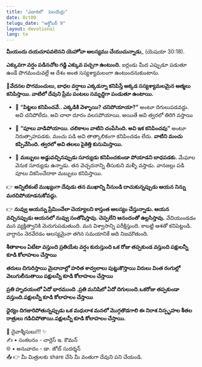 ```yaml
---
title: "ఎడారిలో  సెలయేర్లు"
date: Oct09
telugu_date: "అక్టోబర్ 9"
layout: devotional
lang: te
---
```


**మీయందు దయచూపవలెనని యెహోవా ఆలస్యము చేయుచున్నాడు**_ (యెషయా 30:18). 

**ఎక్కువగా వర్షం పడినచోట గడ్డి ఎక్కువ పచ్చగా ఉంటుంది.** ఐర్లండు మీద ఎప్పుడూ పడుతూ ఉండే పొగమంచువల్లే ఆ దేశం అంత సస్యశ్యామలంగా ఉంటుందనుకుంటాను. 

**📖వేదనల పొగమంచులు, బాధల వర్షాలు ఎక్కడన్నా కనిపిస్తే అక్కడ సస్యశ్యామలమైన ఆత్మలు కనిపిస్తాయి. వాటిలో దేవుని ప్రేమ పంటలు సమృద్ధిగా పండుతూ ఉంటాయి.**

- 🔹 **“పిట్టలు కనిపించవే.. ఎక్కడికి వెళ్ళాయి? చనిపోయాయా?”** అంటూ దిగులుపడవద్దు. అవి చనిపోలేదు. అవి చాలా దూరం వలసపోయాయి. అయితే అవి త్వరలో తిరిగి వస్తాయి

- 🔹  **“పూలు వాడిపోయాయి. చలికాలం వాటిని చంపేసింది. అవి ఇక కనిపించవు”** అంటూ నిరుత్సాహపడకు. మంచు పడి అవి తాత్కాలికంగా కనిపించడం లేదు. **వాటిని మంచు కప్పివేసింది. త్వరలో అవి తలలు పైకెత్తి కుసుమిస్తాయి.**

- 🔹 **మబ్బులు అడ్డువచ్చినప్పుడు సూర్యుడు కనిపించకుండా పోయాడని బాధపడకు.** మేఘాల వెనుక సూర్యుడు ఉన్నాడు. తన వెచ్చదనాన్ని తీసుకుని మళ్ళీ వస్తాడు. వానజల్లు పడి పూలు వికసించేదాకా మబ్బులు కనిపిస్తాయి.

👉 **అన్నిటికంటే ముఖ్యంగా దేవుడు తన ముఖాన్ని నీనుండి దాచుకున్నప్పుడు ఆయన నిన్ను మరచిపోయాడనుకోవద్దు.**

👉 **నువ్వు ఆయన్ను ప్రేమించేలా చెయ్యాలని కాస్తంత ఆలస్యం చేస్తున్నాడు. ఆయన వచ్చినప్పుడు ఆయనలో నువ్వు సంతోషిస్తావు. చెప్పలేని ఆనందంతో ఉల్లసిస్తావు.** వేచియుండడం మన వ్యక్తిత్వానికి మెరుగుపడుతుంది. మన విశ్వాసాన్ని పరీక్షిస్తుంది. కాబట్టి ఆశతో కనిపెట్టండి. వాగ్దానం నెరవేరడం ఆలస్యమైనా తగిన సమయానికే అది నిజమౌతుంది.

**శీతాకాలం ఏటేటా వస్తుంది ప్రతియేట వర్షం కురుస్తుంది ఒక రోజు తప్పకుండ వస్తుంది పక్షులన్నీ కూడి కోలాహలం చేస్తాయి**

**తరులు చిగురిస్తాయి మైదానాల్లో హరిత శాద్వలాలు పుట్టుకొస్తాయి విరులు వింత రంగుల్లో వెలుగులీనుతాయి పక్షులన్నీ కూడి కోలాహలం చేస్తాయి**

**ప్రతి హృదయంలో ఏదో భారముంది .ప్రతి మనిషిలో ఏదో దిగులుంది.ఒకరోజు తప్పకుండా వస్తుంది.పక్షులన్నీ కూడి కోలాహలం చేస్తాయి**

**ధైర్యం దిగజారిపోతున్నప్పుడు ఒక మధురాశ మనలో మొగ్గతొడగాలి ఈ నిరాశ నిస్పృహల శీతల రాత్రులు గడిచిపోతాయి.పక్షులన్నీ కూడి కోలాహలం చేస్తాయి.**

<div class="blessing">🙏 <span class="bless-text">దైవాశ్శీసులు!!!</span> ✨</div>

<div class="credit">✍️ <span class="credit-text">▪ సంకలనం - చార్లెస్ ఇ. కౌమన్</span></div>
<div class="credit">🌐 <span class="credit-text">▪ అనువాదం - డా. జోబ్ సుదర్శన్</span></div>


<div class="share">📤 👉 <span class="share-text">మీ మిత్రులకు share చేసి మీ వంతుగా దేవుని పని చేయండి.</span></div>
